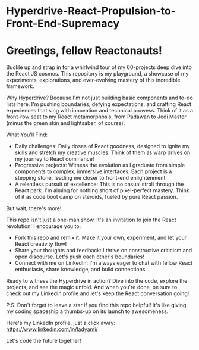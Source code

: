 # Hyperdrive-React-Propulsion-to-Front-End-Supremacy
# Greetings, fellow Reactonauts!
Buckle up and strap in for a whirlwind tour of my 60-projects deep dive into the React JS cosmos. This repository is my playground, a showcase of my experiments, explorations, and ever-evolving mastery of this incredible framework.

Why Hyperdrive?
Because I'm not just building basic components and to-do lists here. I'm pushing boundaries, defying expectations, and crafting React experiences that sing with innovation and technical prowess. Think of it as a front-row seat to my React metamorphosis, from Padawan to Jedi Master (minus the green skin and lightsaber, of course).

What You'll Find:

* Daily challenges: Daily doses of React goodness, designed to ignite my skills and stretch my creative muscles. Think of them as warp drives on my journey to React dominance!
* Progressive projects: Witness the evolution as I graduate from simple components to complex, immersive interfaces. Each project is a stepping stone, leading me closer to front-end enlightenment.
* A relentless pursuit of excellence: This is no casual stroll through the React park. I'm aiming for nothing short of pixel-perfect mastery. Think of it as code boot camp on steroids, fueled by pure React passion.

But wait, there's more!

This repo isn't just a one-man show. It's an invitation to join the React revolution! I encourage you to:

* Fork this repo and remix it: Make it your own, experiment, and let your React creativity flow!
* Share your thoughts and feedback: I thrive on constructive criticism and open discourse. Let's push each other's boundaries!
* Connect with me on LinkedIn: I'm always eager to chat with fellow React enthusiasts, share knowledge, and build connections.

Ready to witness the Hyperdrive in action? Dive into the code, explore the projects, and see the magic unfold. And when you're done, be sure to check out my LinkedIn profile and let's keep the React conversation going!

P.S. Don't forget to leave a star if you find this repo helpful! It's like giving my coding spaceship a thumbs-up on its launch to awesomeness.

Here's my LinkedIn profile, just a click away: https://www.linkedin.com/in/ladyami/

Let's code the future together!
